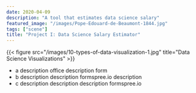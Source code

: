 ```yaml
---
date: 2020-04-09
description: "A tool that estimates data science salary"
featured_image: "/images/Pope-Edouard-de-Beaumont-1844.jpg"
tags: ["scene"]
title: "Project I: Data Science Salary Estimator"
---
```


{{< figure src="/images/10-types-of-data-visualization-1.jpg" title="Data Science Visualizations" >}}

* a  description office  description form
* b  description description formspree.io    description
* c  description description description formspree.io

